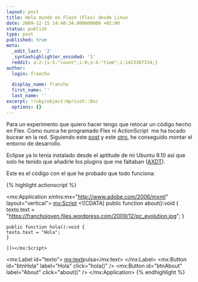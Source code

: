 ```yaml
---
layout: post
title: Hola mundo en Flash (Flex) desde Linux
date: 2009-12-15 14:40:34.000000000 +01:00
status: publish
type: post
published: true
meta:
  _edit_last: '2'
  _syntaxhighlighter_encoded: '1'
  reddit: a:2:{s:5:"count";i:0;s:4:"time";i:1413387334;}
author:
  login: francho

  display_name: francho
  first_name: ''
  last_name: ''
excerpt: !ruby/object:Hpricot::Doc
  options: {}
---
```

Para un experimento que quiero hacer tengo que retocar un código hecho en Flex. Como nunca he programado Flex ni ActionScript  me ha tocado bucear en la red. Siguiendo este [post](http://netpatia.blogspot.com/2009/09/flash-development-on-linux.html) y este [otro](http://netpatia.blogspot.com/2009/09/flash-development-on-linux-ii.html), he conseguido montar el entorno de desarrollo.

Eclipse ya lo tenía instalado desde el aptitude de mi Ubuntu 9.10 así que solo he tenido que añadirle los plugins que me faltaban ([AXDT](http://www.axdt.org)).

Este es el código con el que he probado que todo funciona:

{% highlight actionscript %}
<?xml version="1.0" encoding="utf-8"?>
<mx:Application xmlns:mx="http://www.adobe.com/2006/mxml"
                layout="vertical">
  <mx:Script>
    <![CDATA[
    public function about():void {
    texto.text = "https://franchojoven.files.wordpress.com/2009/12/pc_evolution.jpg";
    }

    public function hola():void {
    texto.text = "Hola";
    }

    ]]></mx:Script>
  <mx:Label id="texto">
    <mx:text>pulsa</mx:text>
  </mx:Label>
  <mx:Button id="btnHola" label="Hola" click="hola()" />
  <mx:Button id="btnAbout" label="About" click="about()" />
</mx:Application>
{% endhighlight %}
